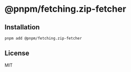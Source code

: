 # @pnpm/fetching.zip-fetcher

## Installation

```
pnpm add @pnpm/fetching.zip-fetcher
```

## License

MIT
